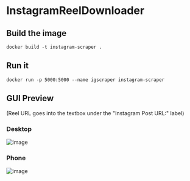 # InstagramReelDownloader

##  Build the image
`docker build -t instagram-scraper .`
## Run it
`docker run -p 5000:5000 --name igscraper instagram-scraper`
## GUI Preview
(Reel URL goes into the textbox under the "Instagram Post URL:" label)
### Desktop
![image](https://github.com/user-attachments/assets/e00871de-96fc-4b3a-9398-0b7866c8d46f)

### Phone
![image](https://github.com/user-attachments/assets/a4b15495-9971-4b2b-bebb-11ff5e908938)

